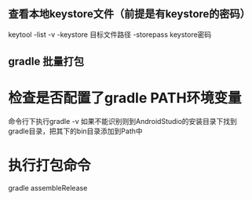 ## 查看本地keystore文件（前提是有keystore的密码）

keytool -list -v -keystore 目标文件路径 -storepass keystore密码  


## gradle 批量打包 

# 检查是否配置了gradle PATH环境变量 

命令行下执行gradle -v 
如果不能识别则到AndroidStudio的安装目录下找到gradle目录，把其下的bin目录添加到Path中 

# 执行打包命令 

gradle assembleRelease 

